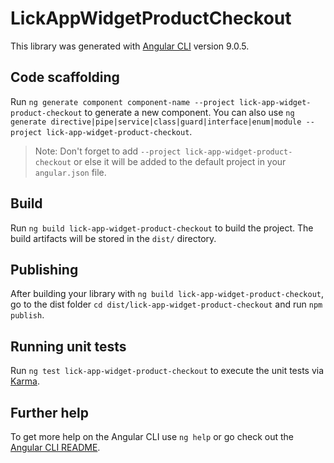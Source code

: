 # LickAppWidgetProductCheckout

This library was generated with [Angular CLI](https://github.com/angular/angular-cli) version 9.0.5.

## Code scaffolding

Run `ng generate component component-name --project lick-app-widget-product-checkout` to generate a new component. You can also use `ng generate directive|pipe|service|class|guard|interface|enum|module --project lick-app-widget-product-checkout`.
> Note: Don't forget to add `--project lick-app-widget-product-checkout` or else it will be added to the default project in your `angular.json` file. 

## Build

Run `ng build lick-app-widget-product-checkout` to build the project. The build artifacts will be stored in the `dist/` directory.

## Publishing

After building your library with `ng build lick-app-widget-product-checkout`, go to the dist folder `cd dist/lick-app-widget-product-checkout` and run `npm publish`.

## Running unit tests

Run `ng test lick-app-widget-product-checkout` to execute the unit tests via [Karma](https://karma-runner.github.io).

## Further help

To get more help on the Angular CLI use `ng help` or go check out the [Angular CLI README](https://github.com/angular/angular-cli/blob/master/README.md).
